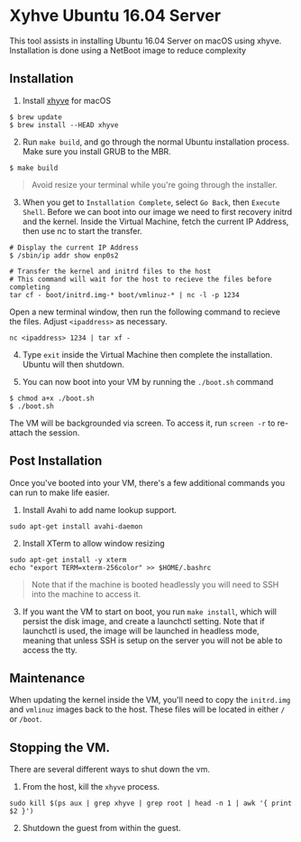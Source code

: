 # Xyhve Ubuntu 16.04 Server

This tool assists in installing Ubuntu 16.04 Server on macOS using xhyve. Installation is done using a NetBoot image to reduce complexity

## Installation

1. Install [xhyve](https://github.com/mist64/xhyve) for macOS
```
$ brew update
$ brew install --HEAD xhyve
```

2. Run `make build`, and go through the normal Ubuntu installation process. Make sure you install GRUB to the MBR.
```
$ make build
```

> Avoid resize your terminal while you're going through the installer.

3. When you get to `Installation Complete`, select `Go Back`, then `Execute Shell`. Before we can boot into our image we need to first recovery initrd and the kernel. Inside the Virtual Machine, fetch the current IP Address, then use nc to start the transfer.

```
# Display the current IP Address
$ /sbin/ip addr show enp0s2

# Transfer the kernel and initrd files to the host
# This command will wait for the host to recieve the files before completing
tar cf - boot/initrd.img-* boot/vmlinuz-* | nc -l -p 1234
```

Open a new terminal window, then run the following command to recieve the files. Adjust `<ipaddress>` as necessary.

```
nc <ipaddress> 1234 | tar xf -
```

4. Type `exit` inside the Virtual Machine then complete the installation. Ubuntu will then shutdown.

5. You can now boot into your VM by running the `./boot.sh` command
```
$ chmod a+x ./boot.sh
$ ./boot.sh
```

The VM will be backgrounded via screen. To access it, run `screen -r` to re-attach the session.

## Post Installation

Once you've booted into your VM, there's a few additional commands you can run to make life easier.

1. Install Avahi to add name lookup support.
```
sudo apt-get install avahi-daemon
```

2. Install XTerm to allow window resizing
```
sudo apt-get install -y xterm
echo "export TERM=xterm-256color" >> $HOME/.bashrc
```

> Note that if the machine is booted headlessly you will need to SSH into the machine to access it.

3. If you want the VM to start on boot, you run `make install`, which will persist the disk image, and create a launchctl setting. Note that if launchctl is used, the image will be launched in headless mode, meaning that unless SSH is setup on the server you will not be able to access the tty.

## Maintenance

When updating the kernel inside the VM, you'll need to copy the `initrd.img` and `vmlinuz` images back to the host. These files will be located in either `/` or `/boot`.

## Stopping the VM.

There are several different ways to shut down the vm.

1. From the host, kill the `xhyve` process.
```
sudo kill $(ps aux | grep xhyve | grep root | head -n 1 | awk '{ print $2 }')
```

2. Shutdown the guest from within the guest.